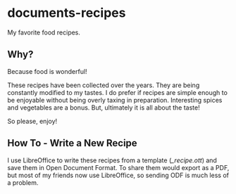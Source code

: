 documents-recipes
=================

My favorite food recipes.

Why?
----

Because food is wonderful!

These recipes have been collected over the years. They are being constantly
modified to my tastes. I do prefer if recipes are simple enough to be enjoyable
without being overly taxing in preparation. Interesting spices and vegetables
are a bonus. But, ultimately it is all about the taste!

So please, enjoy!

How To - Write a New Recipe
---------------------------

I use LibreOffice to write these recipes from a template (*_recipe.ott*) and
save them in Open Document Format. To share them would export as a PDF, but
most of my friends now use LibreOffice, so sending ODF is much less of a
problem.
